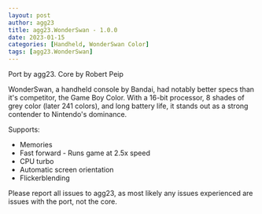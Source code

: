 ```yaml
---
layout: post
author: agg23
title: agg23.WonderSwan - 1.0.0
date: 2023-01-15
categories: [Handheld, WonderSwan Color]
tags: [agg23.WonderSwan]
---
```

Port by agg23. Core by Robert Peip

WonderSwan, a handheld console by Bandai, had notably better specs than it's competitor, the Game Boy Color. With a 16-bit processor, 8 shades of grey color (later 241 colors), and long battery life, it stands out as a strong contender to Nintendo's dominance.

Supports:
* Memories
* Fast forward - Runs game at 2.5x speed
* CPU turbo
* Automatic screen orientation
* Flickerblending

Please report all issues to agg23, as most likely any issues experienced are issues with the port, not the core.

